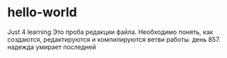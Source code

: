 # hello-world
Just 4 learning
Это проба редакции файла.
Необходимо понять, как создаются, редактируются и компилируются ветви работы.
день 857. надежда умирает последней
